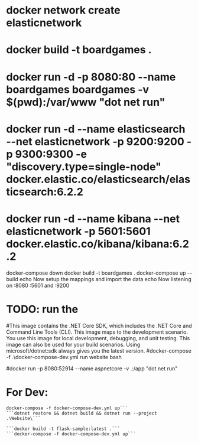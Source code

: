 # docker network create elasticnetwork
# docker build -t boardgames .
# docker run -d -p 8080:80 --name boardgames boardgames -v $(pwd):/var/www "dot net run"
# docker run -d --name elasticsearch --net elasticnetwork -p 9200:9200 -p 9300:9300 -e "discovery.type=single-node" docker.elastic.co/elasticsearch/elasticsearch:6.2.2
# docker run -d --name kibana --net elasticnetwork -p 5601:5601 docker.elastic.co/kibana/kibana:6.2.2

docker-compose down
docker build -t boardgames .
docker-compose up --build
echo Now setup the mappings and import the data
echo Now listening on :8080 :5601 and :9200

# TODO: run the 


#This image contains the .NET Core SDK, which includes the .NET Core and Command Line Tools (CLI). This image maps to the development scenario. You use this image for local development, debugging, and unit testing. This image can also be used for your build scenarios. Using microsoft/dotnet:sdk always gives you the latest version.
#docker-compose -f  .\docker-compose-dev.yml run website  bash

#docker run -p 8080:52914 --name aspnetcore -v .:/app "dot net run"



# For Dev:
```// This will spin up elasticsearch and kibana
docker-compose -f docker-compose-dev.yml up```
```dotnet restore && dotnet build && dotnet run --project .\Website\```

```docker build -t flask-sample:latest .```
```docker-compose -f docker-compose-dev.yml up```